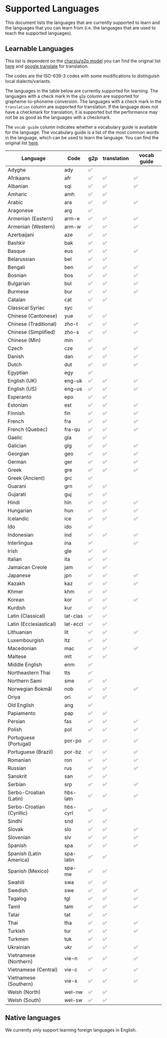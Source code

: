 # Supported Languages

This document lists the languages that are currently supported to learn and the languages that you can learn from (i.e. the languages that are used to teach the supported languages).

## Learnable Languages

This list is dependent on the [charsiu/g2p model](https://huggingface.co/charsiu/g2p_multilingual_byT5_small_100) you can find the original list [here](https://docs.google.com/spreadsheets/d/1y7kisk-UZT9LxpQB0xMIF4CkxJt0iYJlWAnyj6azSBE) and [google translate](https://translate.google.com/) for translation.

The codes are the ISO-639-3 codes with some modifications to distinguish local dialects/variants.

The languages in the table below are currently supported for learning. The languages with a check mark in the `g2p` column are supported for grapheme-to-phoneme conversion. The languages with a check mark in the `translation` column are supported for translation. If the language does not have a checkmark for translation, it is supported but the performance may not be as good as the languages with a checkmark.

The `vocab guide` column indicates whether a vocabulary guide is available for the language. The vocabulary guide is a list of the most common words in the language, which can be used to learn the language. You can find the original list [here](https://huggingface.co/datasets/StephanAkkerman/frequency-words-2018#supported-languages).

| Language                  | Code      | g2p | translation | vocab guide |
| ------------------------- | --------- | --- | ----------- | ----------- |
| Adyghe                    | ady       | ✅  |             |             |
| Afrikaans                 | afr       | ✅  | ✅          | ✅          |
| Albanian                  | sqi       | ✅  | ✅          | ✅          |
| Amharic                   | amh       | ✅  | ✅          |             |
| Arabic                    | ara       | ✅  | ✅          | ✅          |
| Aragonese                 | arg       | ✅  |             |             |
| Armenian (Eastern)        | arm-e     | ✅  | ✅          | ✅          |
| Armenian (Western)        | arm-w     | ✅  | ✅          | ✅          |
| Azerbaijani               | aze       | ✅  | ✅          |             |
| Bashkir                   | bak       | ✅  | ✅          |             |
| Basque                    | eus       | ✅  | ✅          | ✅          |
| Belarussian               | bel       | ✅  | ✅          |             |
| Bengali                   | ben       | ✅  | ✅          | ✅          |
| Bosnian                   | bos       | ✅  | ✅          | ✅          |
| Bulgarian                 | bul       | ✅  | ✅          | ✅          |
| Burmese                   | bur       | ✅  | ✅          | ✅          |
| Catalan                   | cat       | ✅  | ✅          |             |
| Classical Syriac          | syc       | ✅  |             |             |
| Chinese (Cantonese)       | yue       | ✅  | ✅          |             |
| Chinese (Traditional)     | zho-t     | ✅  | ✅          | ✅          |
| Chinese (Simplified)      | zho-s     | ✅  | ✅          | ✅          |
| Chinese (Min)             | min       | ✅  |             |             |
| Czech                     | cze       | ✅  | ✅          | ✅          |
| Danish                    | dan       | ✅  | ✅          | ✅          |
| Dutch                     | dut       | ✅  | ✅          | ✅          |
| Egyptian                  | egy       | ✅  |             |             |
| English (UK)              | eng-uk    | ✅  | ✅          | ✅          |
| English (US)              | eng-us    | ✅  | ✅          | ✅          |
| Esperanto                 | epo       | ✅  | ✅          |             |
| Estonian                  | est       | ✅  | ✅          | ✅          |
| Finnish                   | fin       | ✅  | ✅          | ✅          |
| French                    | fra       | ✅  | ✅          | ✅          |
| French (Quebec)           | fra-qu    | ✅  | ✅          | ✅          |
| Gaelic                    | gla       | ✅  | ✅          |             |
| Galician                  | glg       | ✅  | ✅          | ✅          |
| Georgian                  | geo       | ✅  | ✅          | ✅          |
| German                    | ger       | ✅  | ✅          | ✅          |
| Greek                     | gre       | ✅  | ✅          | ✅          |
| Greek (Ancient)           | grc       | ✅  |             |             |
| Guarani                   | grn       | ✅  | ✅          |             |
| Gujarati                  | guj       | ✅  | ✅          |             |
| Hindi                     | hin       | ✅  | ✅          | ✅          |
| Hungarian                 | hun       | ✅  | ✅          | ✅          |
| Icelandic                 | ice       | ✅  | ✅          | ✅          |
| Ido                       | ido       | ✅  |             |             |
| Indonesian                | ind       | ✅  | ✅          | ✅          |
| Interlingua               | ina       | ✅  |             | ✅          |
| Irish                     | gle       | ✅  | ✅          |             |
| Italian                   | ita       | ✅  | ✅          |             |
| Jamaican Creole           | jam       | ✅  | ✅          |             |
| Japanese                  | jpn       | ✅  | ✅          | ✅          |
| Kazakh                    | kaz       | ✅  | ✅          | ✅          |
| Khmer                     | khm       | ✅  | ✅          |             |
| Korean                    | kor       | ✅  | ✅          | ✅          |
| Kurdish                   | kur       | ✅  | ✅          |             |
| Latin (Classical)         | lat-clas  | ✅  | ✅          |             |
| Latin (Ecclesiastical)    | lat-eccl  | ✅  | ✅          |             |
| Lithuanian                | lit       | ✅  | ✅          | ✅          |
| Luxembourgish             | ltz       | ✅  | ✅          |             |
| Macedonian                | mac       | ✅  | ✅          | ✅          |
| Maltese                   | mlt       | ✅  | ✅          |             |
| Middle English            | enm       | ✅  |             |             |
| Northeastern Thai         | tts       | ✅  |             |             |
| Northern Sami             | sme       | ✅  | ✅          |             |
| Norwegian Bokmål          | nob       | ✅  | ✅          | ✅          |
| Oriya                     | ori       | ✅  | ✅          |             |
| Old English               | ang       | ✅  |             |             |
| Papiamento                | pap       | ✅  | ✅          |             |
| Persian                   | fas       | ✅  | ✅          | ✅          |
| Polish                    | pol       | ✅  | ✅          | ✅          |
| Portuguese (Portugal)     | por-po    | ✅  | ✅          | ✅          |
| Portuguese (Brazil)       | por-bz    | ✅  | ✅          | ✅          |
| Romanian                  | ron       | ✅  | ✅          | ✅          |
| Russian                   | rus       | ✅  | ✅          | ✅          |
| Sanskrit                  | san       | ✅  | ✅          |             |
| Serbian                   | srp       | ✅  | ✅          | ✅          |
| Serbo-Croatian (Latin)    | hbs-latn  | ✅  | ✅          | ✅          |
| Serbo-Croatian (Cyrillic) | hbs-cyrl  | ✅  | ✅          |             |
| Sindhi                    | snd       | ✅  | ✅          |             |
| Slovak                    | slo       | ✅  | ✅          | ✅          |
| Slovenian                 | slv       | ✅  | ✅          | ✅          |
| Spanish                   | spa       | ✅  | ✅          | ✅          |
| Spanish (Latin America)   | spa-latin | ✅  | ✅          |             |
| Spanish (Mexico)          | spa-me    | ✅  | ✅          |             |
| Swahili                   | swa       | ✅  | ✅          |             |
| Swedish                   | swe       | ✅  | ✅          | ✅          |
| Tagalog                   | tgl       | ✅  | ✅          | ✅          |
| Tamil                     | tam       | ✅  | ✅          | ✅          |
| Tatar                     | tat       | ✅  | ✅          |             |
| Thai                      | tha       | ✅  | ✅          | ✅          |
| Turkish                   | tur       | ✅  | ✅          | ✅          |
| Turkmen                   | tuk       | ✅  | ✅          |             |
| Ukrainian                 | ukr       | ✅  | ✅          | ✅          |
| Vietnamese (Northern)     | vie-n     | ✅  | ✅          | ✅          |
| Vietnamese (Central)      | vie-c     | ✅  | ✅          | ✅          |
| Vietnamese (Southern)     | vie-s     | ✅  | ✅          | ✅          |
| Welsh (North)             | wel-nw    | ✅  | ✅          |             |
| Welsh (South)             | wel-sw    | ✅  | ✅          |             |

## Native languages

We currently only support learning foreign languages in English.
